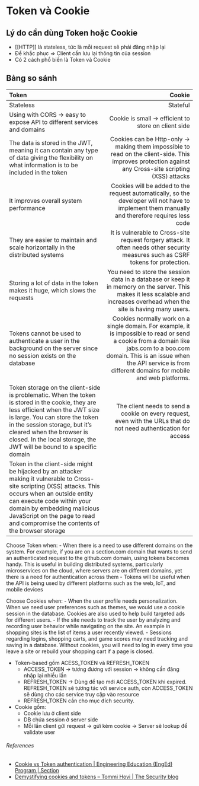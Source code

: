 # Token và Cookie

## Lý do cần dùng Token hoặc Cookie
- [[HTTP]] là stateless, tức  là mỗi request sẽ phải đăng nhập lại
- Để khắc phục => Client cần lưu lại thông tin của session
- Có 2 cách phổ biến là Token và Cookie

## Bảng so sánh
Token | Cookie
:-----|-------:
Stateless | Stateful
Using with CORS -> easy to expose API to different services and domains |Cookie is small -> efficient to store on client side
The data is stored in the JWT, meaning it can contain any type of data giving the flexibility on what information is to be included in the token |Cookies can be Http-only -> making them impossible to read on the client-side. This improves protection against any Cross-site scripting (XSS) attacks
It improves overall system performance |Cookies will be added to the request automatically, so the developer will not have to implement them manually and therefore requires less code
They are easier to maintain and scale horizontally in the distributed systems |It is vulnerable to Cross-site request forgery attack. It often needs other security measures such as CSRF tokens for protection.
Storing a lot of data in the token makes it huge, which slows the requests |You need to store the session data in a database or keep it in memory on the server. This makes it less scalable and increases overhead when the site is having many users.
Tokens cannot be used to authenticate a user in the background on the server since no session exists on the database |Cookies normally work on a single domain. For example, it is impossible to read or send a cookie from a domain like jabs.com to a boo.com domain. This is an issue when the API service is from different domains for mobile and web platforms.
Token storage on the client-side is problematic. When the token is stored in the cookie, they are less efficient when the JWT size is large. You can store the token in the session storage, but it’s cleared when the browser is closed. In the local storage, the JWT will be bound to a specific domain |The client needs to send a cookie on every request, even with the URLs that do not need authentication for access
Token in the client-side might be hijacked by an attacker making it vulnerable to Cross-site scripting (XSS) attacks. This occurs when an outside entity can execute code within your domain by embedding malicious JavaScript on the page to read and compromise the contents of the browser storage | 


Choose Token when:
	- When there is a need to use different domains on the system. For example, if you are on a section.com domain that wants to send an authenticated request to the github.com domain, using tokens becomes handy. This is useful in building distributed systems, particularly microservices on the cloud, where servers are on different domains, yet there is a need for authentication across them
	- Tokens will be useful when the API is being used by different platforms such as the web, IoT, and mobile devices

Choose Cookies when:
	- When the user profile needs personalization. When we need user preferences such as themes, we would use a cookie session in the database. Cookies are also used to help build targeted ads for different users.
	- If the site needs to track the user by analyzing and recording user behavior while navigating on the site. An example in shopping sites is the list of items a user recently viewed.
	- Sessions regarding logins, shopping carts, and game scores may need tracking and saving in a database. Without cookies, you will need to log in every time you leave a site or rebuild your shopping cart if a page is closed.

- Token-based gồm ACESS_TOKEN và REFRESH_TOKEN
	- ACCESS_TOKEN  -> tương đương với session -> không cần đăng nhập lại nhiều lần
	- REFRESH_TOKEN -> Dùng để tạo mới ACCESS_TOKEN khi expired. REFRESH_TOKEN sẽ tương tác với service auth, còn ACCESS_TOKEN sẽ dùng cho các service truy cập vào resource
	- REFRESH_TOKEN cần cho  mục đích security.
- Cookie gồm:
	- Cookie lưu ở client side
	- DB chứa session ở server side
	- Mỗi lần client gửi request -> gửi kèm cookie -> Server sẽ lookup để validate user


###### References
+ [Cookie vs Token authentication | Engineering Education (EngEd) Program | Section](https://www.section.io/engineering-education/cookie-vs-token-authentication/)
+ [Demystifying cookies and tokens – Tommi Hovi | The Security blog](https://tommihovi.com/2024/05/demystifying-cookies-and-tokens/)